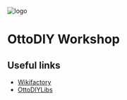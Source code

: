 ![logo](https://user-images.strikinglycdn.com/res/hrscywv4p/image/upload/c_limit,fl_lossy,h_150,f_auto,q_auto/838564/467202_374855.png)

# OttoDIY Workshop



## Useful links
- [Wikifactory](https://wikifactory.com/+OttoDIY/otto-diy)
- [OttoDIYLibs](https://github.com/OttoDIY/OttoDIYLib)

